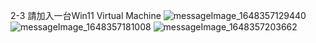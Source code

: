 2-3 請加入一台Win11 Virtual Machine
![messageImage_1648357129440](https://user-images.githubusercontent.com/89715433/160267410-66a16a0d-8922-43aa-9842-b6b27a8c4529.jpg)
![messageImage_1648357181008](https://user-images.githubusercontent.com/89715433/160267412-3f2dec6f-7d3f-458b-8b2a-d86af1d2b4e8.jpg)
![messageImage_1648357203662](https://user-images.githubusercontent.com/89715433/160267413-e646192e-7ed6-4ab8-ae83-bf08337c4dc9.jpg)
